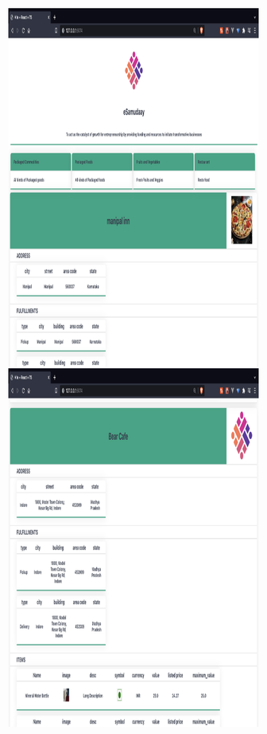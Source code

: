 <img src="https://github.com/ankit-v2-1/xe50/blob/main/src/assets/homepage.png"  width="1280" height="720">

<img src="https://github.com/ankit-v2-1/xe50/blob/main/src/assets/provider.png"  width="1280" height="720">
